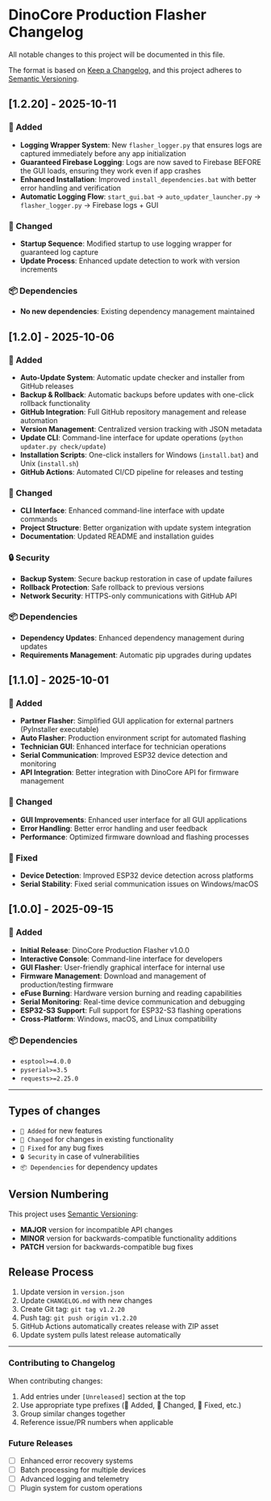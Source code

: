 # DinoCore Production Flasher Changelog

All notable changes to this project will be documented in this file.

The format is based on [Keep a Changelog](https://keepachangelog.com/en/1.0.0/),
and this project adheres to [Semantic Versioning](https://semver.org/spec/v2.0.0.html).

## [1.2.20] - 2025-10-11

### 🚀 Added
- **Logging Wrapper System**: New `flasher_logger.py` that ensures logs are captured immediately before any app initialization
- **Guaranteed Firebase Logging**: Logs are now saved to Firebase BEFORE the GUI loads, ensuring they work even if app crashes
- **Enhanced Installation**: Improved `install_dependencies.bat` with better error handling and verification
- **Automatic Logging Flow**: `start_gui.bat` → `auto_updater_launcher.py` → `flasher_logger.py` → Firebase logs + GUI

### 🔧 Changed
- **Startup Sequence**: Modified startup to use logging wrapper for guaranteed log capture
- **Update Process**: Enhanced update detection to work with version increments

### 📦 Dependencies
- **No new dependencies**: Existing dependency management maintained

## [1.2.0] - 2025-10-06

### 🚀 Added
- **Auto-Update System**: Automatic update checker and installer from GitHub releases
- **Backup & Rollback**: Automatic backups before updates with one-click rollback functionality
- **GitHub Integration**: Full GitHub repository management and release automation
- **Version Management**: Centralized version tracking with JSON metadata
- **Update CLI**: Command-line interface for update operations (`python updater.py check/update`)
- **Installation Scripts**: One-click installers for Windows (`install.bat`) and Unix (`install.sh`)
- **GitHub Actions**: Automated CI/CD pipeline for releases and testing

### 🔧 Changed
- **CLI Interface**: Enhanced command-line interface with update commands
- **Project Structure**: Better organization with update system integration
- **Documentation**: Updated README and installation guides

### 🔒 Security
- **Backup System**: Secure backup restoration in case of update failures
- **Rollback Protection**: Safe rollback to previous versions
- **Network Security**: HTTPS-only communications with GitHub API

### 📦 Dependencies
- **Dependency Updates**: Enhanced dependency management during updates
- **Requirements Management**: Automatic pip upgrades during updates

## [1.1.0] - 2025-10-01

### 🚀 Added
- **Partner Flasher**: Simplified GUI application for external partners (PyInstaller executable)
- **Auto Flasher**: Production environment script for automated flashing
- **Technician GUI**: Enhanced interface for technician operations
- **Serial Communication**: Improved ESP32 device detection and monitoring
- **API Integration**: Better integration with DinoCore API for firmware management

### 🔧 Changed
- **GUI Improvements**: Enhanced user interface for all GUI applications
- **Error Handling**: Better error handling and user feedback
- **Performance**: Optimized firmware download and flashing processes

### 🐛 Fixed
- **Device Detection**: Improved ESP32 device detection across platforms
- **Serial Stability**: Fixed serial communication issues on Windows/macOS

## [1.0.0] - 2025-09-15

### 🚀 Added
- **Initial Release**: DinoCore Production Flasher v1.0.0
- **Interactive Console**: Command-line interface for developers
- **GUI Flasher**: User-friendly graphical interface for internal use
- **Firmware Management**: Download and management of production/testing firmware
- **eFuse Burning**: Hardware version burning and reading capabilities
- **Serial Monitoring**: Real-time device communication and debugging
- **ESP32-S3 Support**: Full support for ESP32-S3 flashing operations
- **Cross-Platform**: Windows, macOS, and Linux compatibility

### 📦 Dependencies
- `esptool>=4.0.0`
- `pyserial>=3.5`
- `requests>=2.25.0`

---

## Types of changes
- `🚀 Added` for new features
- `🔧 Changed` for changes in existing functionality
- `🐛 Fixed` for any bug fixes
- `🔒 Security` in case of vulnerabilities
- `📦 Dependencies` for dependency updates

## Version Numbering
This project uses [Semantic Versioning](https://semver.org/):
- **MAJOR** version for incompatible API changes
- **MINOR** version for backwards-compatible functionality additions
- **PATCH** version for backwards-compatible bug fixes

## Release Process
1. Update version in `version.json`
2. Update `CHANGELOG.md` with new changes
3. Create Git tag: `git tag v1.2.20`
4. Push tag: `git push origin v1.2.20`
5. GitHub Actions automatically creates release with ZIP asset
6. Update system pulls latest release automatically

---

### Contributing to Changelog
When contributing changes:
1. Add entries under `[Unreleased]` section at the top
2. Use appropriate type prefixes (🚀 Added, 🔧 Changed, 🐛 Fixed, etc.)
3. Group similar changes together
4. Reference issue/PR numbers when applicable

### Future Releases
- [ ] Enhanced error recovery systems
- [ ] Batch processing for multiple devices
- [ ] Advanced logging and telemetry
- [ ] Plugin system for custom operations

